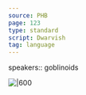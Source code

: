 ```yaml
---
source: PHB
page: 123
type: standard
script: Dwarvish
tag: language
---
```


speakers:: goblinoids

![|600]()